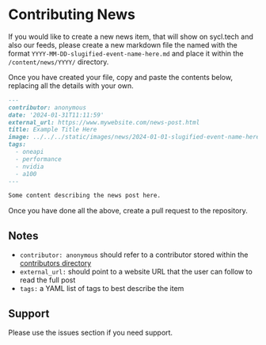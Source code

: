 # Contributing News

If you would like to create a new news item, that will show on sycl.tech and also our feeds, please create a new 
markdown file the named with the format `YYYY-MM-DD-slugified-event-name-here.md` and place it within the 
`/content/news/YYYY/` directory.

Once you have created your file, copy and paste the contents below, replacing all the details with your own.

```markdown
---
contributor: anonymous
date: '2024-01-31T11:11:59'
external_url: https://www.mywebsite.com/news-post.html
title: Example Title Here
image: ../../../static/images/news/2024-01-01-slugified-event-name-here.webp
tags:
  - oneapi
  - performance
  - nvidia
  - a100
---

Some content describing the news post here.
```

Once you have done all the above, create a pull request to the repository.

## Notes

* `contributor: anonymous` should refer to a contributor stored within the [contributors directory](../contributors)
* `external_url:` should point to a website URL that the user can follow to read the full post
* `tags:` a YAML list of tags to best describe the item

## Support

Please use the issues section if you need support.
